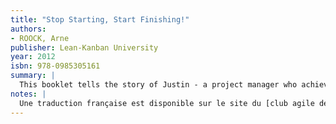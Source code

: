 ```yaml
---
title: "Stop Starting, Start Finishing!"
authors:
- ROOCK, Arne
publisher: Lean-Kanban University
year: 2012
isbn: 978-0985305161
summary: |
  This booklet tells the story of Justin - a project manager who achieved remarkable results with his team by doing very simple things! This guide covers the core concepts of Kanban for knowledge work, and shows how limiting your amount of work-in-progress can lead to getting things done better and faster.
notes: |
  Une traduction française est disponible sur le site du [club agile de caen](https://www.club-agile-caen.fr/2016/07/28/traduction-de-stop-starting-start-finishing-lean-kanban-university/)
---
```

